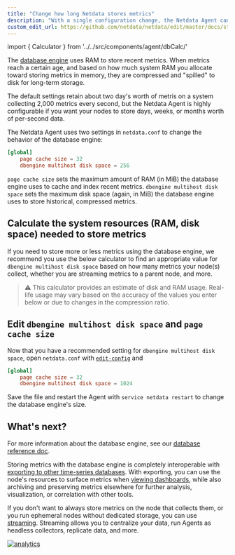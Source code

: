 ```yaml
---
title: "Change how long Netdata stores metrics"
description: "With a single configuration change, the Netdata Agent can store days, weeks, or months of metrics at its famous per-second granularity."
custom_edit_url: https://github.com/netdata/netdata/edit/master/docs/store/change-metrics-storage.md
---
```


import { Calculator } from '../../src/components/agent/dbCalc/'

The [database engine](/database/engine/README.md) uses RAM to store recent metrics. When metrics reach a certain age,
and based on how much system RAM you allocate toward storing metrics in memory, they are compressed and "spilled" to
disk for long-term storage. 

The default settings retain about two day's worth of metris on a system collecting 2,000 metrics every second, but the
Netdata Agent is highly configurable if you want your nodes to store days, weeks, or months worth of per-second data.

The Netdata Agent uses two settings in `netdata.conf` to change the behavior of the database engine:

```conf
[global]
    page cache size = 32
    dbengine multihost disk space = 256
```

`page cache size` sets the maximum amount of RAM (in MiB) the database engine uses to cache and index recent metrics.
`dbengine multihost disk space` sets the maximum disk space (again, in MiB) the database engine uses to store
historical, compressed metrics.

## Calculate the system resources (RAM, disk space) needed to store metrics

If you need to store more or less metrics using the database engine, we recommend you use the below calculator to find
an appropriate value for `dbengine multihost disk space` based on how many metrics your node(s) collect, whether you are
streaming metrics to a parent node, and more.

> ⚠️ This calculator provides an estimate of disk and RAM usage. Real-life usage may vary based on the accuracy of the
> values you enter below or due to changes in the compression ratio.

<Calculator />

## Edit `dbengine multihost disk space` and `page cache size`

Now that you have a recommended setting for `dbengine multihost disk space`, open `netdata.conf` with
[`edit-config`](/docs/configure/nodes.md#use-edit-config-to-edit-netdataconf) and 

```conf
[global]
    page cache size = 32
    dbengine multihost disk space = 1024
```

Save the file and restart the Agent with `service netdata restart` to change the database engine's size.

## What's next?

For more information about the database engine, see our [database reference doc](/database/engine/README.md).

Storing metrics with the database engine is completely interoperable with [exporting to other time-series
databases](/docs/export/integrate-exporting.md). With exporting, you can use the node's resources to surface metrics
when [viewing dashboards](/docs/visualize/interact-dashboards-charts.md), while also archiving and preserving metrics
elsewhere for further analysis, visualization, or correlation with other tools. 

If you don't want to always store metrics on the node that collects them, or you run ephemeral nodes without dedicated
storage, you can use [streaming](/docs/stream/README.md). Streaming allows you to centralize your data, run Agents as
headless collectors, replicate data, and more.

[![analytics](https://www.google-analytics.com/collect?v=1&aip=1&t=pageview&_s=1&ds=github&dr=https%3A%2F%2Fgithub.com%2Fnetdata%2Fnetdata&dl=https%3A%2F%2Fmy-netdata.io%2Fgithub%2Fdocs%2Fstore%2Fchange-metrics-storage&_u=MAC~&cid=5792dfd7-8dc4-476b-af31-da2fdb9f93d2&tid=UA-64295674-3)](<>)
